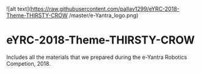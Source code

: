 
![alt text](https://raw.githubusercontent.com/pallav1299/eYRC-2018-Theme-THIRSTY-CROW
/master/e-Yantra_logo.png)
# eYRC-2018-Theme-THIRSTY-CROW
Includes all the materials that we prepared during the e-Yantra Robotics Competion, 2018. 
